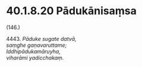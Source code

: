

# 40.1.8.20 Pādukānisaṃsa





(146.)

4443\. _Pāduke sugate datvā,_  
_saṃghe gaṇavaruttame;_  
_Iddhipādukamāruyha,_  
_viharāmi yadicchakaṃ._  




